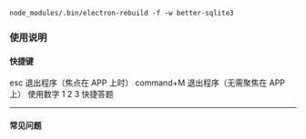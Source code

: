 `node_modules/.bin/electron-rebuild -f -w better-sqlite3`

### 使用说明

#### 快捷键

esc 退出程序（焦点在 APP 上时）
command+M 退出程序（无需聚焦在 APP 上）
使用数字 1 2 3 快捷答题

---

#### 常见问题
